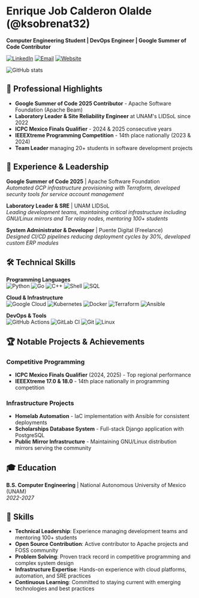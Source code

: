 # Enrique Job Calderon Olalde (@ksobrenat32)

**Computer Engineering Student | DevOps Engineer | Google Summer of Code Contributor**

[![LinkedIn](https://img.shields.io/badge/LinkedIn-enriquecalderonmx-blue?style=flat&logo=linkedin)](https://www.linkedin.com/in/enriquecalderonmx/)
[![Email](https://img.shields.io/badge/Email-ksobrenat32%40ks32.dev-red?style=flat&logo=gmail)](mailto:ksobrenat32@ks32.dev)
[![Website](https://img.shields.io/badge/Website-ks32.dev-green?style=flat&logo=world)](https://ks32.dev/)

![GitHub stats](https://github-readme-stats.vercel.app/api?username=ksobrenat32&show_icons=true&theme=default)

## 🚀 Professional Highlights

- **Google Summer of Code 2025 Contributor** - Apache Software Foundation (Apache Beam)
- **Laboratory Leader & Site Reliability Engineer** at UNAM's LIDSoL since 2022
- **ICPC Mexico Finals Qualifier** - 2024 & 2025 consecutive years
- **IEEEXtreme Programming Competition** - 14th place nationally (2023 & 2024)
- **Team Leader** managing 20+ students in software development projects

## 💼 Experience & Leadership

**Google Summer of Code 2025** | Apache Software Foundation  
*Automated GCP infrastructure provisioning with Terraform, developed security tools for service account management*

**Laboratory Leader & SRE** | UNAM LIDSoL  
*Leading development teams, maintaining critical infrastructure including GNU/Linux mirrors and Tor relay nodes, mentoring 100+ students*

**System Administrator & Developer** | Puente Digital (Freelance)  
*Designed CI/CD pipelines reducing deployment cycles by 30%, developed custom ERP modules*

## 🛠️ Technical Skills

**Programming Languages**  
![Python](https://img.shields.io/badge/Python-3776AB?style=flat&logo=python&logoColor=white)
![Go](https://img.shields.io/badge/Go-00ADD8?style=flat&logo=go&logoColor=white)
![C++](https://img.shields.io/badge/C++-00599C?style=flat&logo=cplusplus&logoColor=white)
![Shell](https://img.shields.io/badge/Shell_Script-121011?style=flat&logo=gnu-bash&logoColor=white)
![SQL](https://img.shields.io/badge/SQL-336791?style=flat&logo=postgresql&logoColor=white)

**Cloud & Infrastructure**  
![Google Cloud](https://img.shields.io/badge/Google_Cloud-4285F4?style=flat&logo=google-cloud&logoColor=white)
![Kubernetes](https://img.shields.io/badge/Kubernetes-326ce5?style=flat&logo=kubernetes&logoColor=white)
![Docker](https://img.shields.io/badge/Docker-2496ED?style=flat&logo=docker&logoColor=white)
![Terraform](https://img.shields.io/badge/Terraform-623CE4?style=flat&logo=terraform&logoColor=white)
![Ansible](https://img.shields.io/badge/Ansible-EE0000?style=flat&logo=ansible&logoColor=white)

**DevOps & Tools**  
![GitHub Actions](https://img.shields.io/badge/GitHub_Actions-2088FF?style=flat&logo=github-actions&logoColor=white)
![GitLab CI](https://img.shields.io/badge/GitLab_CI-FCA326?style=flat&logo=gitlab&logoColor=white)
![Git](https://img.shields.io/badge/Git-F05032?style=flat&logo=git&logoColor=white)
![Linux](https://img.shields.io/badge/Linux-FCC624?style=flat&logo=linux&logoColor=black)

## 🏆 Notable Projects & Achievements

### Competitive Programming
- **ICPC Mexico Finals Qualifier** (2024, 2025) - Top regional performance
- **IEEEXtreme 17.0 & 18.0** - 14th place nationally in programming competition

### Infrastructure Projects
- **Homelab Automation** - IaC implementation with Ansible for consistent deployments
- **Scholarships Database System** - Full-stack Django application with PostgreSQL
- **Public Mirror Infrastructure** - Maintaining GNU/Linux distribution mirrors serving the community

## 🎓 Education

**B.S. Computer Engineering** | National Autonomous University of Mexico (UNAM)  
*2022-2027*

## 🌟 Skills

- **Technical Leadership**: Experience managing development teams and mentoring 100+ students
- **Open Source Contribution**: Active contributor to Apache projects and FOSS community
- **Problem Solving**: Proven track record in competitive programming and complex system design
- **Infrastructure Expertise**: Hands-on experience with cloud platforms, automation, and SRE practices
- **Continuous Learning**: Committed to staying current with emerging technologies and best practices

